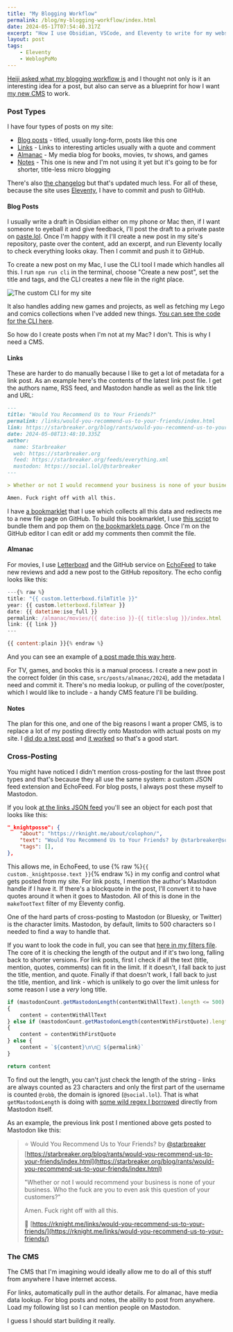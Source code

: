 ```yaml
---
title: "My Blogging Workflow"
permalink: /blog/my-blogging-workflow/index.html
date: 2024-05-17T07:54:40.317Z
excerpt: "How I use Obsidian, VSCode, and Eleventy to write for my website...for now."
layout: post
tags:
    - Eleventy
    - WeblogPoMo
---
```


[Heiji asked what my blogging workflow is](https://mastodon.social/@Heiji/112434376144010436) and I thought not only is it an interesting idea for a post, but also can serve as a blueprint for how I want [my new CMS](https://rknight.me/blog/my-perfect-cms/) to work.

### Post Types

I have four types of posts on my site:

- [Blog posts](/blog) - titled, usually long-form, posts like this one
- [Links](/links) - Links to interesting articles usually with a quote and comment
- [Almanac](/almanac) - My media blog for books, movies, tv shows, and games
- [Notes](/notes) - This one is new and I'm not using it yet but it's going to be for shorter, title-less micro blogging

There's also [the changelog](/log) but that's updated much less. For all of these, because the site uses [Eleventy](https://11ty.dev), I have to commit and push to GitHub.

#### Blog Posts

I usually write a draft in Obsidian either on my phone or Mac then, if I want someone to eyeball it and give feedback, I'll post the draft to a private paste on [paste.lol](https://paste.lol). Once I'm happy with it I'll create a new post in my site's repository, paste over the content, add an excerpt, and run Eleventy locally to check everything looks okay. Then I commit and push it to GitHub.

To create a new post on my Mac, I use the CLI tool I made which handles all this. I run `npm run cli` in the terminal, choose "Create a new post", set the title and tags, and the CLI creates a new file in the right place. 

![The custom CLI for my site](https://cdn.rknight.me/site/site-cli.jpg)

It also handles adding new games and projects, as well as fetching my Lego and comics collections when I've added new things. [You can see the code for the CLI here](https://github.com/rknightuk/rknight.me/blob/master/cli/index.js).

So how do I create posts when I'm not at my Mac? I don't. This is why I need a CMS.
#### Links

These are harder to do manually because I like to get a lot of metadata for a link post. As an example here's the contents of the latest link post file. I get the authors name, RSS feed, and Mastodon handle as well as the link title and URL:

```md
---
title: "Would You Recommend Us to Your Friends?"
permalink: /links/would-you-recommend-us-to-your-friends/index.html
link: https://starbreaker.org/blog/rants/would-you-recommend-us-to-your-friends/index.html
date: 2024-05-08T13:48:10.335Z
author: 
  name: Starbreaker
  web: https://starbreaker.org
  feed: https://starbreaker.org/feeds/everything.xml
  mastodon: https://social.lol/@starbreaker
---

> Whether or not I would recommend your business is none of your business. Who the fuck are you to even ask this question of your customers?

Amen. Fuck right off with all this.
```

I have [a bookmarklet](https://github.com/rknightuk/rknight.me/blob/master/src/assets/bookmarklets/new-link.js) that I use which collects all this data and redirects me to a new file page on GitHub. To build this bookmarklet, I use [this script](https://github.com/rknightuk/rknight.me/blob/master/scripts/bookmarklets.js) to bundle them and pop them on [the bookmarklets page](/bookmarklets). Once I'm on the GitHub editor I can edit or add my comments then commit the file.

#### Almanac

For movies, I use [Letterboxd](https://letterboxd.com/rknightuk/) and the GitHub service on [EchoFeed](https://echofeed.app) to take new reviews and add a new post to the GitHub repository. The echo config looks like this:

```js
---{% raw %}
title: "{{ custom.letterboxd.filmTitle }}"
year: {{ custom.letterboxd.filmYear }}
date: {{ datetime:iso_full }}
permalink: /almanac/movies/{{ date:iso }}-{{ title:slug }}/index.html
link: {{ link }}
---

{{ content:plain }}{% endraw %}
```

And you can see an example of [a post made this way here](https://rknight.me/almanac/movies/2024-02-16-the-super-mario-bros-movie/).

For TV, games, and books this is a manual process. I create a new post in the correct folder (in this case, `src/posts/almanac/2024`), add the metadata I need and commit it. There's no media lookup, or pulling of the cover/poster, which I would like to include - a handy CMS feature I'll be building.
#### Notes

The plan for this one, and one of the big reasons I want a proper CMS, is to replace a lot of my posting directly onto Mastodon with actual posts on my site. I [did do a test post](https://rknight.me/notes/202405121229/) and [it worked](https://social.lol/@robb/112428263546671473) so that's a good start.
### Cross-Posting

You might have noticed I didn't mention cross-posting for the last three post types and that's because they all use the same system: a custom JSON feed extension and EchoFeed. For blog posts, I always post these myself to Mastodon.

If you look [at the links JSON feed](https://rknight.me/subscribe/links/feed.json) you'll see an object for each post that looks like this:

```json
"_knightposse": {
	"about": "https://rknight.me/about/colophon/",
	"text": "Would You Recommend Us to Your Friends? by @starbreaker@social.lol https://starbreaker.org/blog/rants/would-you-recommend-us-to-your-friends/index.html\n\n\"Whether or not I would recommend your business is none of your business. Who the fuck are you to even ask this question of your customers?\"\n\nAmen. Fuck right off with all this.\n\nðŸ“Œ https://rknight.me/links/would-you-recommend-us-to-your-friends/",
	"tags": [],
},
```

This allows me, in EchoFeed, to use {% raw %}`{{ custom._knightposse.text }}`{% endraw %} in my config and control what gets posted from my site. For link posts, I mention the author's Mastodon handle if I have it. If there's a blockquote in the post, I'll convert it to have quotes around it when it goes to Mastodon. All of this is done in the `makeTootText` filter of my Eleventy config.

One of the hard parts of cross-posting to Mastodon (or Bluesky, or Twitter) is the character limits. Mastodon, by default, limits to 500 characters so I needed to find a way to handle that.

If you want to look the code in full, you can see that [here in my filters file](https://github.com/rknightuk/rknight.me/blob/master/config/filters.js). The core of it is checking the length of the output and if it's two long, falling back to shorter versions. For link posts, first I check if all the text (title, mention, quotes, comments) can fit in the limit. If it doesn't, I fall back to just the title, mention, and quote. Finally if that doesn't work, I fall back to just the title, mention, and link - which is unlikely to go over the limit unless for some reason I use a _very_ long title.

```js
if (mastodonCount.getMastodonLength(contentWithAllText).length <= 500)
{
	content = contentWithAllText
} else if (mastodonCount.getMastodonLength(contentWithFirstQuote).length <= 500)
{
	content = contentWithFirstQuote
} else {
	content = `${content}\n\n📌 ${permalink}`
}

return content
```

To find out the length, you can't just check the length of the string - links are always counted as 23 characters and only the first part of the username is counted `@robb`, the domain is ignored (`@social.lol`). That is what `getMastodonLength` is doing with [some wild regex I borrowed](https://github.com/rknightuk/rknight.me/blob/master/config/mastodonCounter.js) directly from Mastodon itself. 

As an example, the previous link post I mentioned above gets posted to Mastodon like this:

> ⭐ Would You Recommend Us to Your Friends? by [@starbreaker](https://social.lol/@starbreaker) [https://starbreaker.org/blog/rants/would-you-recommend-us-to-your-friends/index.html](https://starbreaker.org/blog/rants/would-you-recommend-us-to-your-friends/index.html)
>
> "Whether or not I would recommend your business is none of your business. Who the fuck are you to even ask this question of your customers?"
>
> Amen. Fuck right off with all this.
>
> 📌 [https://rknight.me/links/would-you-recommend-us-to-your-friends/](https://rknight.me/links/would-you-recommend-us-to-your-friends/)

### The CMS

The CMS that I'm imagining would ideally allow me to do all of this stuff from anywhere I have internet access.

For links, automatically pull in the author details. For almanac, have media data lookup. For blog posts and notes, the ability to post from anywhere. Load my following list so I can mention people on Mastodon.

I guess I should start building it really.